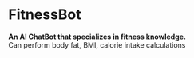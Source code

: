 # FitnessBot
**An AI ChatBot that specializes in fitness knowledge.**\
Can perform body fat, BMI, calorie intake calculations

